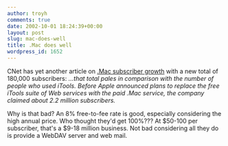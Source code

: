 ```yaml
---
author: troyh
comments: true
date: 2002-10-01 18:24:39+00:00
layout: post
slug: mac-does-well
title: .Mac does well
wordpress_id: 1652
---
```


CNet has yet another article on [.Mac subscriber growth](http://rss.com.com/2100-1040-960294.html?type=pt&part=rss&tag=feed&subj=news) with a new total of 180,000 subscribers: _...that total pales in comparison with the number of people who used iTools. Before Apple announced plans to replace the free iTools suite of Web services with the paid .Mac service, the company claimed about 2.2 million subscribers._

Why is that bad? An 8% free-to-fee rate is good, especially considering the high annual price. Who thought they'd get 100%??? At $50-100 per subscriber, that's a $9-18 million business. Not bad considering all they do is provide a WebDAV server and web mail.
